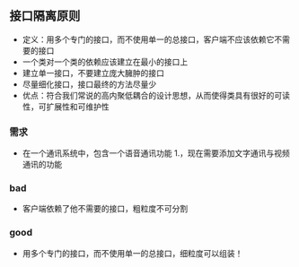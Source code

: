 ## 接口隔离原则
* 定义：用多个专门的接口，而不使用单一的总接口，客户端不应该依赖它不需要的接口
* 一个类对一个类的依赖应该建立在最小的接口上
* 建立单一接口，不要建立庞大臃肿的接口
* 尽量细化接口，接口最终的方法尽量少
* 优点：符合我们常说的高内聚低耦合的设计思想，从而使得类具有很好的可读性，可扩展性和可维护性

### 需求
* 在一个通讯系统中，包含一个语音通讯功能
1.，现在需要添加文字通讯与视频通讯的功能

### bad
* 客户端依赖了他不需要的接口，粗粒度不可分割
### good
* 用多个专门的接口，而不使用单一的总接口，细粒度可以组装！